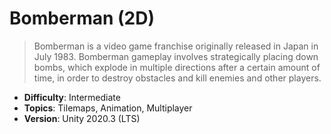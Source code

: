 # Bomberman (2D)

> Bomberman is a video game franchise originally released in Japan in July 1983. Bomberman gameplay involves strategically placing down bombs, which explode in multiple directions after a certain amount of time, in order to destroy obstacles and kill enemies and other players.

- **Difficulty**: Intermediate
- **Topics**: Tilemaps, Animation, Multiplayer
- **Version**: Unity 2020.3 (LTS)

